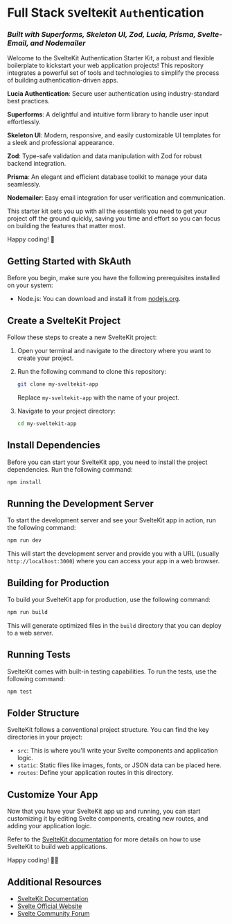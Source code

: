 # Full Stack `S`velte`K`it `Auth`entication

### _Built with Superforms, Skeleton UI, Zod, Lucia, Prisma, Svelte-Email, and Nodemailer_

Welcome to the SvelteKit Authentication Starter Kit, a robust and flexible boilerplate to kickstart your web application projects! This repository integrates a powerful set of tools and technologies to simplify the process of building authentication-driven apps.

**Lucia Authentication**: Secure user authentication using industry-standard best practices.

**Superforms**: A delightful and intuitive form library to handle user input effortlessly.

**Skeleton UI**: Modern, responsive, and easily customizable UI templates for a sleek and professional appearance.

**Zod**: Type-safe validation and data manipulation with Zod for robust backend integration.

**Prisma**: An elegant and efficient database toolkit to manage your data seamlessly.

**Nodemailer**: Easy email integration for user verification and communication.

This starter kit sets you up with all the essentials you need to get your project off the ground quickly, saving you time and effort so you can focus on building the features that matter most.

Happy coding! 🚀

## Getting Started with SkAuth

Before you begin, make sure you have the following prerequisites installed on your system:

- Node.js: You can download and install it from [nodejs.org](https://nodejs.org/).

## Create a SvelteKit Project

Follow these steps to create a new SvelteKit project:

1. Open your terminal and navigate to the directory where you want to create your project.

2. Run the following command to clone this repository:

   ```bash
   git clone my-sveltekit-app
   ```

   Replace `my-sveltekit-app` with the name of your project.

3. Navigate to your project directory:

   ```bash
   cd my-sveltekit-app
   ```

## Install Dependencies

Before you can start your SvelteKit app, you need to install the project dependencies. Run the following command:

```bash
npm install
```

## Running the Development Server

To start the development server and see your SvelteKit app in action, run the following command:

```bash
npm run dev
```

This will start the development server and provide you with a URL (usually `http://localhost:3000`) where you can access your app in a web browser.

## Building for Production

To build your SvelteKit app for production, use the following command:

```bash
npm run build
```

This will generate optimized files in the `build` directory that you can deploy to a web server.

## Running Tests

SvelteKit comes with built-in testing capabilities. To run the tests, use the following command:

```bash
npm test
```

## Folder Structure

SvelteKit follows a conventional project structure. You can find the key directories in your project:

- `src`: This is where you'll write your Svelte components and application logic.
- `static`: Static files like images, fonts, or JSON data can be placed here.
- `routes`: Define your application routes in this directory.

## Customize Your App

Now that you have your SvelteKit app up and running, you can start customizing it by editing Svelte components, creating new routes, and adding your application logic.

Refer to the [SvelteKit documentation](https://kit.svelte.dev/docs) for more details on how to use SvelteKit to build web applications.

Happy coding! 🚀🎉

## Additional Resources

- [SvelteKit Documentation](https://kit.svelte.dev/docs)
- [Svelte Official Website](https://svelte.dev/)
- [Svelte Community Forum](https://svelte.dev/community)
